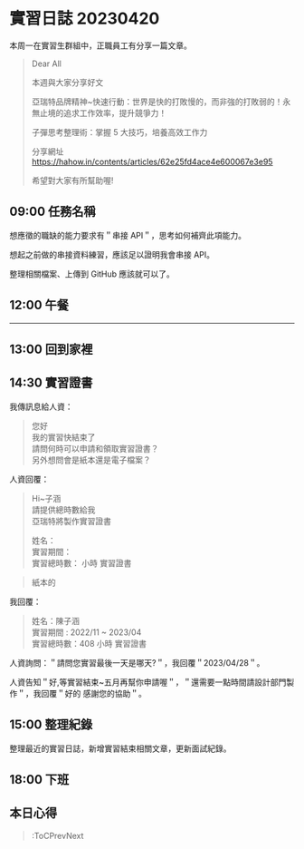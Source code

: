 # 實習日誌 20230420

本周一在實習生群組中，正職員工有分享一篇文章。

> Dear All
> 
> 本週與大家分享好文
> 
> 亞瑞特品牌精神~快速行動：世界是快的打敗慢的，而非強的打敗弱的！永無止境的追求工作效率，提升競爭力！
> 
> 子彈思考整理術：掌握 5 大技巧，培養高效工作力
> 
> 分享網址  
> https://hahow.in/contents/articles/62e25fd4ace4e600067e3e95
> 
> 希望對大家有所幫助喔!

## 09:00 任務名稱

想應徵的職缺的能力要求有＂串接 API＂，思考如何補齊此項能力。

想起之前做的串接資料練習，應該足以證明我會串接 API。

整理相關檔案、上傳到 GitHub 應該就可以了。

## 12:00 午餐

---

## 13:00 回到家裡

## 14:30 實習證書

我傳訊息給人資：

> 您好  
> 我的實習快結束了  
> 請問何時可以申請和領取實習證書？  
> 另外想問會是紙本還是電子檔案？

人資回覆：

> Hi~子涵  
> 請提供總時數給我  
> 亞瑞特將製作實習證書
>
> 姓名：  
> 實習期間：  
> 實習總時數：     小時 實習證書

> 紙本的

我回覆：

> 姓名：陳子涵  
> 實習期間 : 2022/11 ~ 2023/04  
> 實習總時數：408 小時 實習證書

人資詢問：＂請問您實習最後一天是哪天?＂，我回覆＂2023/04/28＂。

人資告知＂好,等實習結束~五月再幫你申請喔＂，＂還需要一點時間請設計部門製作＂，我回覆＂好的 感謝您的協助＂。

## 15:00 整理紀錄

整理最近的實習日誌，新增實習結束相關文章，更新面試紀錄。

## 18:00 下班

## 本日心得

> :ToCPrevNext